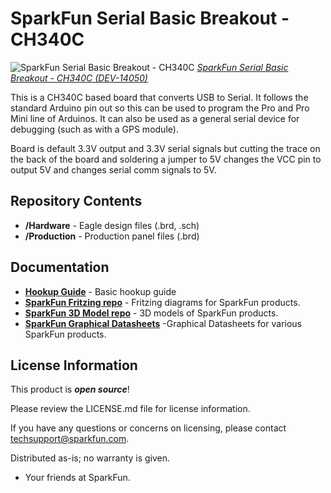 SparkFun Serial Basic Breakout - CH340C
========================================

![SparkFun Serial Basic Breakout - CH340C](https://cdn.sparkfun.com//assets/parts/1/1/8/8/8/14050-01.jpg)
[*SparkFun Serial Basic Breakout - CH340C (DEV-14050)*](https://www.sparkfun.com/products/14050)

This is a CH340C based board that converts USB to Serial. 
It follows the standard Arduino pin out so this can be used to program the Pro and Pro Mini line of Arduinos. 
It can also be used as a general serial device for debugging (such as with a GPS module).

Board is default 3.3V output and 3.3V serial signals but cutting the trace on the back of the board and 
soldering a jumper to 5V changes the VCC pin to output 5V and changes serial comm signals to 5V.

Repository Contents
-------------------

* **/Hardware** - Eagle design files (.brd, .sch)
* **/Production** - Production panel files (.brd)

Documentation
--------------
* **[Hookup Guide](https://learn.sparkfun.com/tutorials/serial-basic-hookup-guide)** - Basic hookup guide
* **[SparkFun Fritzing repo](https://github.com/sparkfun/Fritzing_Parts)** - Fritzing diagrams for SparkFun products.
* **[SparkFun 3D Model repo](https://github.com/sparkfun/3D_Models)** - 3D models of SparkFun products. 
* **[SparkFun Graphical Datasheets](https://github.com/sparkfun/Graphical_Datasheets)** -Graphical Datasheets for various SparkFun products.


License Information
-------------------

This product is _**open source**_! 

Please review the LICENSE.md file for license information. 

If you have any questions or concerns on licensing, please contact techsupport@sparkfun.com.

Distributed as-is; no warranty is given.

- Your friends at SparkFun.
